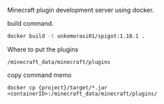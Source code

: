 Minecraft plugin development server using docker.

build command.
```sh
docker build -t unkomorasi01/spigot:1.18.1 .
```

Where to put the plugins
```
/minecraft_data/minecraft/plugins
```

copy command memo
```
docker cp {project}/target/*.jar <containerID>:/minecraft_data/minecraft/plugins/
```
